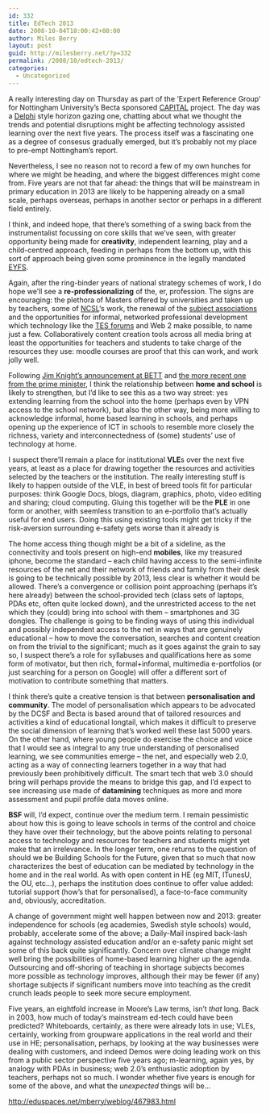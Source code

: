 ```yaml
---
id: 332
title: EdTech 2013
date: 2008-10-04T18:00:42+00:00
author: Miles Berry
layout: post
guid: http://milesberry.net/?p=332
permalink: /2008/10/edtech-2013/
categories:
  - Uncategorized
---
```

A really interesting day on Thursday as part of the &#8216;Expert Reference Group&#8217; for Nottingham University&#8217;s Becta sponsored [CAPITAL](http://www.sero.co.uk/assets/Capital-info.pdf "CAPITAL") project. The day was a [Delphi](http://en.wikipedia.org/wiki/Delphi_method "Delphi") style horizon gazing one, chatting about what we thought the trends and potential disruptions might be affecting technology assisted learning over the next five years. The process itself was a fascinating one as a degree of consesus gradually emerged, but it&#8217;s probably not my place to pre-empt Nottingham&#8217;s report.

<!--more-->

Nevertheless, I see no reason not to record a few of my own hunches for where we might be heading, and where the biggest differences might come from. Five years are not that far ahead: the things that will be mainstream in primary education in 2013 are likely to be happening already on a small scale, perhaps overseas, perhaps in another sector or perhaps in a different field entirely.

I think, and indeed hope, that there&#8217;s something of a swing back from the instrumentalist focussing on core skills that we&#8217;ve seen, with greater opportunity being made for **creativity**, independent learning, play and a child-centred approach, feeding in perhaps from the bottom up, with this sort of approach being given some prominence in the legally mandated [EYFS](http://www.standards.dfes.gov.uk/eyfs/ "Early Years Foundation Stage").

Again, after the ring-binder years of national strategy schemes of work, I do hope we&#8217;ll see a **re-professionalizing** of the, er, profession. The signs are encouraging: the plethora of Masters offered by universities and taken up by teachers, some of [NCSL](http://www.ncsl.org.uk/ "National College of School Leadership")&#8216;s work, the renewal of the [subject associations](http://www.subjectassociation.org.uk/ "subject associations") and the opportunities for informal, networked professional development which technology like the [TES forums](http://www.tes.co.uk/community.aspx "Times Educational Supplement") and Web 2 make possible, to name just a few. Collaboratively content creation tools across all media bring at least the opportunities for teachers and students to take charge of the resources they use: moodle courses are proof that this can work, and work jolly well.

Following [Jim Knight&#8217;s announcement at BETT](http://www.dcsf.gov.uk/pns/DisplayPN.cgi?pn_id=2008_0006 "Jim Knight's announcement at BETT") and [the more recent one from the prime minister](http://www.telegraph.co.uk/news/newstopics/politics/labour/3062140/Labour-conference-speech-Gordon-Brown-to-vow-home-internet-access-for-all-children.html "the more recent one from the prime minister"), I think the relationship between **home and school** is likely to strengthen, but I&#8217;d like to see this as a two way street: yes extending learning from the school into the home (perhaps even by VPN access to the school network), but also the other way, being more willing to acknowledge informal, home based learning in schools, and perhaps opening up the experience of ICT in schools to resemble more closely the richness, variety and interconnectedness of (some) students&#8217; use of technology at home.

I suspect there&#8217;ll remain a place for institutional **VLE**s over the next five years, at least as a place for drawing together the resources and activities selected by the teachers or the institution. The really interesting stuff is likely to happen outside of the VLE, in best of breed tools fit for particular purposes: think Google Docs, blogs, diagram, graphics, photo, video editing and sharing; cloud computing. Gluing this together will be the **PLE** in one form or another, with seemless transition to an e-portfolio that&#8217;s actually useful for end users. Doing this using existing tools might get tricky if the risk-aversion surrounding e-safety gets worse than it already is

The home access thing though might be a bit of a sideline, as the connectivity and tools present on high-end **mobiles**, like my treasured iphone, become the standard &#8211; each child having access to the semi-infinite resources of the net and their network of friends and family from their desk is going to be technically possible by 2013, less clear is whether it would be allowed. There&#8217;s a convergence or collision point approaching (perhaps it&#8217;s here already) between the school-provided tech (class sets of laptops, PDAs etc, often quite locked down), and the unrestricted access to the net which they (could) bring into school with them &#8211; smartphones and 3G dongles. The challenge is going to be finding ways of using this individual and possibly independent access to the net in ways that are genuinely educational &#8211; how to move the conversation, searches and content creation on from the trivial to the significant; much as it goes against the grain to say so, I suspect there&#8217;s a role for syllabuses and qualifications here as some form of motivator, but then rich, formal+informal, multimedia e-portfolios (or just searching for a person on Google) will offer a different sort of motivation to contribute something that matters.

I think there&#8217;s quite a creative tension is that between **personalisation and community**. The model of personalisation which appears to be advocated by the DCSF and Becta is based around that of tailored resources and activities a kind of educational longtail, which makes it difficult to preserve the social dimension of learning that&#8217;s worked well these last 5000 years. On the other hand, where young people do exercise the choice and voice that I would see as integral to any true understanding of personalised learning, we see communities emerge &#8211; the net, and especially web 2.0, acting as a way of connecting learners together in a way that had previously been prohibitively difficult. The smart tech that web 3.0 should bring will perhaps provide the means to bridge this gap, and I&#8217;d expect to see increasing use made of **datamining** techniques as more and more assessment and pupil profile data moves online.

**BSF** will, I&#8217;d expect, continue over the medium term. I remain pessimistic about how this is going to leave schools in terms of the control and choice they have over their technology, but the above points relating to personal access to technology and resources for teachers and students might yet make that an irrelevance. In the longer term, one returns to the question of should we be Building Schools for the Future, given that so much that now characterizes the best of education can be mediated by technology in the home and in the real world. As with open content in HE (eg MIT, ITunesU, the OU, etc&#8230;), perhaps the institution does continue to offer value added: tutorial support (how&#8217;s that for personalised), a face-to-face community and, obviously, accreditation.

A change of government might well happen between now and 2013: greater independence for schools (eg academies, Swedish style schools) would, probably, accelerate some of the above; a Daily-Mail inspired back-lash against technology assisted education and/or an e-safety panic might set some of this back quite significantly. Concern over climate change might well bring the possibilities of home-based learning higher up the agenda. Outsourcing and off-shoring of teaching in shortage subjects becomes more possible as technology improves, although their may be fewer (if any) shortage subjects if significant numbers move into teaching as the credit crunch leads people to seek more secure employment.

Five years, an eightfold increase in Moore&#8217;s Law terms, isn&#8217;t _that_ long. Back in 2003, how much of today&#8217;s mainstream ed-tech could have been predicted? Whiteboards, certainly, as there were already lots in use; VLEs, certainly, working from groupware applications in the real world and their use in HE; personalisation, perhaps, by looking at the way businesses were dealing with customers, and indeed Demos were doing leading work on this from a public sector perspective five years ago; m-learning, again yes, by analogy with PDAs in business; web 2.0&#8217;s enthusiastic adoption by teachers, perhaps not so much. I wonder whether five years is enough for some of the above, and what the _unexpected_ things will be&#8230;

<div class="weblog_keywords">
  <p>
    <a href="http://eduspaces.net/mberry/weblog/467983.html">http://eduspaces.net/mberry/weblog/467983.html</a><a href="http://eduspaces.net/search/index.php?weblog=web3.0&ref=467983&owner=528"></a></div>